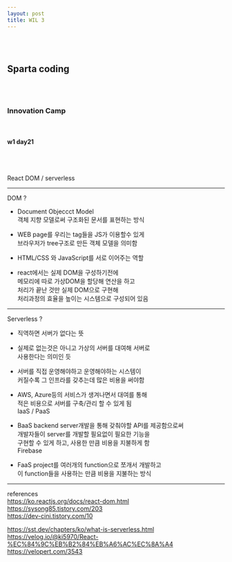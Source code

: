 ```yaml
---
layout: post
title: WIL 3
---
```


<br><br>

## Sparta coding

<br><br>

### Innovation Camp

<br>

#### w1 day21

<br><br>

React DOM / serverless

---

DOM ?

- Document Objeccct Model<br>
  객체 지향 모델로써 구조화된 문서를 표현하는 방식

- WEB page를 우리는 tag들을 JS가 이용할수 있게<br>
  브라우저가 tree구조로 만든 객체 모델을 의미함

- HTML/CSS 와 JavaScript를 서로 이어주는 역할

- react에서는 실제 DOM을 구성하기전에<br>
  메모리에 따로 가상DOM을 할당해 연산을 하고<br>
  처리가 끝난 것만 실제 DOM으로 구현해<br>
  처리과정의 효율을 높이는 시스템으로 구성되어 있음

---

Serverless ?

- 직역하면 서버가 없다는 뜻

- 실제로 없는것은 아니고 가상의 서버를 대여해 서버로<br>
  사용한다는 의미인 듯

- 서버를 직접 운영해야하고 운영해야하는 시스템이<br>
  커질수록 그 인프라를 갖추는데 많은 비용을 써야함

- AWS, Azure등의 서비스가 생겨나면서 대여를 통해<br>
  적은 비용으로 서버를 구축/관리 할 수 있게 됨<br>
  IaaS / PaaS

- BaaS
  backend server개발을 통해 갖춰야할 API를 제공함으로써<br>
  개발자들이 server를 개발할 필요없이 필요한 기능을<br>
  구현할 수 있게 하고, 사용한 만큼 비용을 지불하게 함<br>
  Firebase

- FaaS
  project를 여러개의 function으로 쪼개서 개발하고<br>
  이 function들을 사용하는 만큼 비용을 지불하는 방식

---

references<br>
<https://ko.reactjs.org/docs/react-dom.html><br>
<https://sysong85.tistory.com/203><br>
<https://dev-cini.tistory.com/10>

<https://sst.dev/chapters/ko/what-is-serverless.html><br>
<https://velog.io/@ki5970/React-%EC%84%9C%EB%B2%84%EB%A6%AC%EC%8A%A4><br>
<https://velopert.com/3543>
